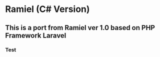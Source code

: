 # Ramiel (C# Version)


## This is a port from Ramiel ver 1.0 based on PHP Framework Laravel

### Test
